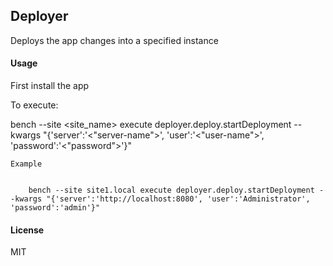 ## Deployer

Deploys the app changes into a specified instance


#### Usage
First install the app

To execute:

bench --site <site_name> execute deployer.deploy.startDeployment --kwargs "{'server':'<"server-name">', 'user':'<"user-name">', 'password':'<"password">'}"

    Example
    
    
        bench --site site1.local execute deployer.deploy.startDeployment --kwargs "{'server':'http://localhost:8080', 'user':'Administrator', 'password':'admin'}"


#### License

MIT
